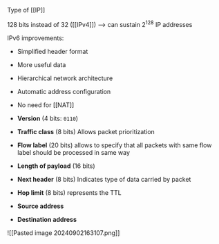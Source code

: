 Type of [[IP]]

128 bits instead of 32 ([[IPv4]])
--> can sustain $2^{128}$ IP addresses

IPv6 improvements:
- Simplified header format
- More useful data
- Hierarchical network architecture
- Automatic address configuration
- No need for [[NAT]]

- **Version** (4 bits: `0110`)
- **Traffic class** (8 bits) Allows packet prioritization
- **Flow label** (20 bits) allows to specify that all packets with same flow label should be processed in same way
- **Length of payload** (16 bits)
- **Next header** (8 bits) Indicates type of data carried by packet
- **Hop limit** (8 bits) represents the TTL
- **Source address**
- **Destination address**

![[Pasted image 20240902163107.png]]

